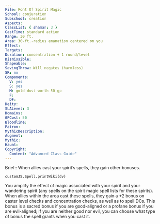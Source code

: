 ```yaml
---
File: Font Of Spirit Magic
School: conjuration
Subschool: creation
Aspects: 
ClassList: { shaman: 3 }
CastTime: standard action
Range: 30 ft.
Area: 30-ft.-radius emanation centered on you
Effect: 
Targets: 
Duration: concentration + 1 round/level
Dismissible: 
Shapeable: 
SavingThrow: Will negates (harmless)
SR: no
Components:
  V: yes
  S: yes
  M: gold dust worth 50 gp
  F: 
  DF: 
Deity: 
SLALevel: 3
Domains: 
GPCost: 50
Bloodline: 
Patron: 
MythicDescription: 
Augment: 
Mythic: 
Haunt: 
Copyright:
  Content: "Advanced Class Guide"
---
```

Brief:: When allies cast your spirit’s spells, they gain other bonuses.

```dataviewjs
customJS.Spell.printWiki(dv)
```

You amplify the effect of magic associated with your spirit and your wandering spirit (any spells on the spirit magic spell lists for these spirits). When allies within the area cast these spells, they gain a +2 bonus on caster level checks and  concentration checks, as well as to spell DCs. This bonus is a sacred bonus if you are good-aligned or a profane bonus if you are evil-aligned; if you are neither good nor evil, you can choose what type of bonus the spell grants when you cast it.
